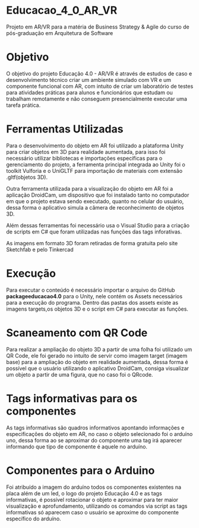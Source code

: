 # Educacao_4_0_AR_VR

Projeto em AR/VR para a matéria de Business Strategy & Agile do curso de pós-graduação em Arquitetura de Software

# Objetivo

O objetivo do projeto Educação 4.0 - AR/VR é através de estudos de caso e desenvolvimento técnico criar um ambiente simulado com VR
e um componente funcional com AR, com intuito de criar um laboratório de testes para atividades práticas para alunos e funcionários 
que estudam ou trabalham remotamente e não conseguem presencialmente executar uma tarefa prática.

# Ferramentas Utilizadas

Para o desenvolvimento do objeto em AR foi utilizado a plataforma Unity para criar objetos em 3D para realidade aumentada, para isso foi necessário
utilizar bibliotecas e importações específicas para o gerenciamento do projeto, a ferramenta principal integrada ao Unity foi o toolkit Vulforia e o
UniGLTF para importação de materiais com extensão .gltf(objetos 3D). 

Outra ferramenta utilizada para a visualização do objeto em AR foi a aplicação DroidCam, um dispositivo que foi instalado tanto no computador em
que o projeto estava sendo executado, quanto no celular do usuário, dessa forma o aplicativo simula a câmera de reconhecimento de objetos 3D. 

Além dessas ferramentas foi necessário usa o Visual Studio para a criação de scripts em C# que foram utilizadas nas funções das tags inforativas. 

As imagens em formato 3D foram retiradas de forma gratuita pelo site Sketchfab e pelo Tinkercad 

# Execução

Para executar o conteúdo é necessário importar o arquivo do GitHub **packageeducacao4.0** para o Unity, nele contém os Assets necessários para a
execução do programa. Dentro das pastas dos assets existe as imagens targets,os objetos 3D e o script em C# para executar as funções.

# Scaneamento com QR Code 

 Para realizar a ampliação do objeto 3D a partir de uma folha foi utilizado um QR Code, ele foi gerado no intuito de servir como
 imagem target (imagem base) para a ampliação do objeto em realidade aumentada, dessa forma é possível que o usuário utilizando o aplicativo DroidCam,
 consiga visualizar um objeto a partir de uma figura, que no caso foi o QRcode.

 # Tags informativas para os componentes 

 As tags informativas são quadros informativos apontando informações e especificações do objeto em AR, no caso o objeto selecionado foi o arduíno uno,
 dessa forma ao se aproximar do componente uma tag irá aparecer informando que tipo de componente é aquele no arduíno.

 # Componentes para o Arduino 

Foi atribuído a imagem do arduíno todos os componentes existentes na placa além de um led, o logo do projeto Educação 4.0 e as tags informativas,
é possível rotacionar o objeto e aproximar para ter maior visualização e aprofundamento, utilizando os comandos via script as tags informativas só
aparecem caso o usuário se aproxime do componente específico do arduíno. 
